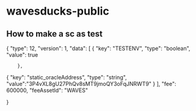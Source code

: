 # wavesducks-public

## How to make a sc as test

{
"type": 12,
"version": 1,
"data": [
{
"key": "TESTENV",
"type": "boolean",
"value": true

        },

{
"key": "static_oracleAddress",
"type": "string",
"value":"3P4vXL8gU27PhQv8sMT9jmoQY3oFqJNRWT9"
}
],
"fee": 600000,
"feeAssetId": "WAVES"

}
